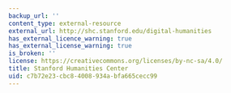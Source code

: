 ```yaml
---
backup_url: ''
content_type: external-resource
external_url: http://shc.stanford.edu/digital-humanities
has_external_licence_warning: true
has_external_license_warning: true
is_broken: ''
license: https://creativecommons.org/licenses/by-nc-sa/4.0/
title: Stanford Humanities Center
uid: c7b72e23-cbc8-4008-934a-bfa665cecc99
---
```

